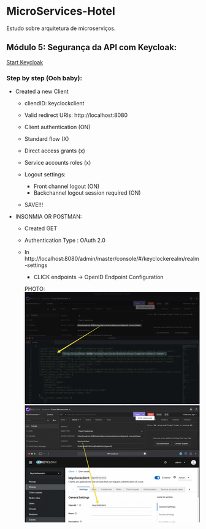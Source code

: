 # MicroServices-Hotel
Estudo sobre arquitetura de microserviços.


## Módulo 5: Segurança da API com Keycloak:

[Start Keycloak](https://www.keycloak.org/getting-started/getting-started-docker)

### Step by step (Ooh baby):

- Created a new Client
	- cliendID: keyclockclient
	- Valid redirect URIs: http://localhost:8080
	- Client authentication (ON)
	- Standard flow (X)
	- Direct access grants (x)
	- Service accounts roles (x)
	- Logout settings:
		- Front channel logout (ON)
		- Backchannel logout session required (ON)

	- SAVE!!!

- INSONMIA OR POSTMAN:
	- Created GET
	- Authentication Type : OAuth 2.0

	- In http://localhost:8080/admin/master/console/#/keyclockerealm/realm-settings
		- CLICK endpoints -> OpenID Endpoint Configuration 

		PHOTO:
![Alt text](/image/image1.png "Image 01")
![Alt text](/image/clientid.png "Image 02")
	

